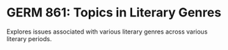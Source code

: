 # GERM 861: Topics in Literary Genres

Explores issues associated with various literary genres across various literary periods.